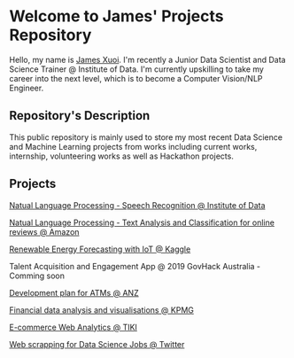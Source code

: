 # Welcome to James' Projects Repository
Hello, my name is [James Xuoi](https://www.linkedin.com/in/james-xuoi/). I'm recently a Junior Data Scientist and Data Science Trainer @ Institute of Data. I'm currently upskilling to take my career into the next level, which is to become a Computer Vision/NLP Engineer.

## Repository's Description
This public repository is mainly used to store my most recent Data Science and Machine Learning projects from works including current works, internship, volunteering works as well as Hackathon projects.


## Projects
[Natual Language Processing - Speech Recognition @ Institute of Data](https://github.com/jamesxuoi/projects/tree/master/projects/Speech%20Recognition)

[Natual Language Processing - Text Analysis and Classification for online reviews @ Amazon](https://github.com/jamesxuoi/projects/tree/master/projects/Amazon%20Online%20Reviews%20Analysis%20and%20Classification)

[Renewable Energy Forecasting with IoT  @ Kaggle](https://github.com/jamesxuoi/projects/tree/master/projects/Kaggle/Renewable%20Energy%20Forecasting%20w%20IoT)

Talent Acquisition and Engagement App @ 2019 GovHack Australia - Comming soon

[Development plan for ATMs @ ANZ](https://github.com/jamesxuoi/projects/tree/master/projects/ANZ%20development%20plan%20for%20ATMs)

[Financial data analysis and visualisations @ KPMG](https://github.com/jamesxuoi/projects/tree/master/projects/KPMG)

[E-commerce Web Analytics @ TIKI](https://github.com/jamesxuoi/projects/tree/master/projects/TIKI)

[Web scrapping for Data Science Jobs @ Twitter](https://github.com/jamesxuoi/projects/tree/master/projects/Institute%20of%20Data/Twitter%20Web%20Scapping)

